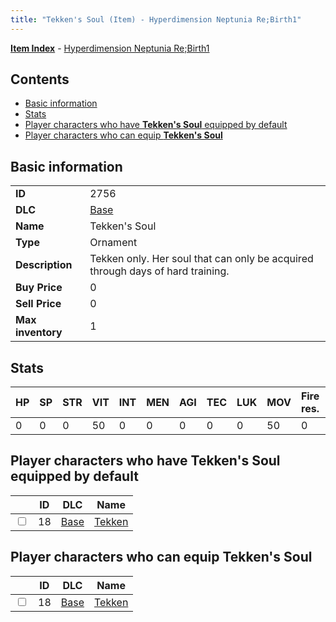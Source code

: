 ```yaml
---
title: "Tekken's Soul (Item) - Hyperdimension Neptunia Re;Birth1"
---
```


[**Item Index**](/neptunia/rb1/item/index.html) - [Hyperdimension Neptunia Re;Birth1](/neptunia/rb1)

## Contents

- [Basic information](#basic-information)
- [Stats](#stats)
- [Player characters who have **Tekken's Soul** equipped by default](#player-characters-who-have-tekkens-soul-equipped-by-default)
- [Player characters who can equip **Tekken's Soul**](#player-characters-who-can-equip-tekkens-soul)

## Basic information

|   |   |
| -- | -- |
| **ID** | 2756 |
| **DLC** | [Base](/neptunia/rb1/dlc/1-base.html) |
| **Name** | Tekken's Soul |
| **Type** | Ornament |
| **Description** | Tekken only. Her soul that can only be acquired through days of hard training. |
| **Buy Price** | 0 |
| **Sell Price** | 0 |
| **Max inventory** | 1 |


## Stats

| HP | SP | STR | VIT | INT | MEN | AGI | TEC | LUK | MOV | Fire res. | Ice res. | Wind res. | Lightning res. |
| -- | -- | --- | --- | --- | --- | --- | --- | --- | --- | --------- | -------- | --------- | -------------- |
| 0 | 0 | 0 | 50 | 0 | 0 | 0 | 0 | 0 | 50 | 0 | 0 | 0 | 0 |


## Player characters who have **Tekken's Soul** equipped by default

|    | ID | DLC | Name |
| -- | -- | --- | ---- |
| <input type="checkbox" id="rb1-player-1-18" class="trackbox" /> | 18 | [Base](/neptunia/rb1/dlc/1-base.html) | [Tekken](/neptunia/rb1/player/1-18-tekken.html) |


## Player characters who can equip **Tekken's Soul**

|    | ID | DLC | Name |
| -- | -- | --- | ---- |
| <input type="checkbox" id="rb1-player-1-18" class="trackbox" /> | 18 | [Base](/neptunia/rb1/dlc/1-base.html) | [Tekken](/neptunia/rb1/player/1-18-tekken.html) |
